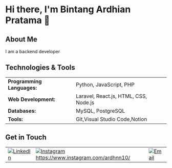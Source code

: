 # Hi there, I'm Bintang Ardhian Pratama 👋

## About Me
I am a backend developer

## Technologies & Tools
<table>
  <tr>
    <td><strong>Programming Languages:</strong></td>
    <td>Python, JavaScript, PHP</td>
  </tr>
  <tr>
    <td><strong>Web Development:</strong></td>
    <td>Laravel, React.js, HTML, CSS, Node.js</td>
  </tr>
  <tr>
    <td><strong>Databases:</strong></td>
    <td>MySQL, PostgreSQL</td>
  </tr>
  <tr>
    <td><strong>Tools:</strong></td>
    <td>Git,Visual Studio Code,Notion</td>
  </tr>
</table>

## Get in Touch
<table>
  <tr>
    <td><a href="link-to-linkedin"><img src="https://img.shields.io/badge/LinkedIn-0077B5?style=for-the-badge&logo=linkedin&logoColor=white" alt="LinkedIn"></a></td>
   <td><a href="link-to-instagram"><img src="https://img.shields.io/badge/Instagram-E4405F?style=for-the-badge&logo=instagram&logoColor=white" alt="Instagram">https://www.instagram.com/ardhnn10/</a></td>
    <td><a href="mailto:your-email@example.com"><img src="https://img.shields.io/badge/Email-D14836?style=for-the-badge&logo=gmail&logoColor=white" alt="Email"></a></td>
  </tr>
</table>
